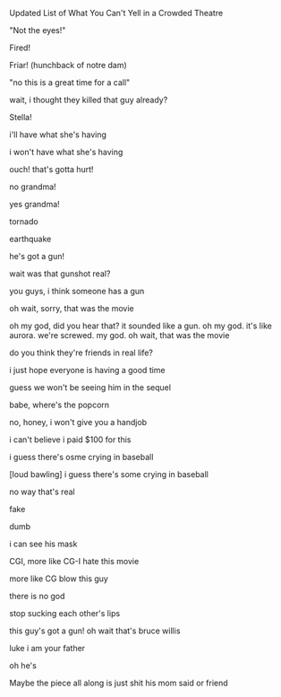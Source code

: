Updated List of What You Can't Yell in a Crowded Theatre

"Not the eyes!"

Fired!

Friar! (hunchback of notre dam)

"no this is a great time for a call"

wait, i thought they killed that guy already?

Stella!

i'll have what she's having

i won't have what she's having

ouch! that's gotta hurt!

no grandma!

yes grandma!

tornado

earthquake

he's got a gun!

wait was that gunshot real?

you guys, i think someone has a gun

oh wait, sorry, that was the movie

oh my god, did you hear that? it sounded like a gun. oh my god. it's like aurora. we're screwed. my god. oh wait, that was the movie

do you think they're friends in real life?

i just hope everyone is having a good time

guess we won't be seeing him in the sequel 

babe, where's the popcorn

no, honey, i won't give you a handjob

i can't believe i paid $100 for this

i guess there's osme crying in baseball

[loud bawling] i guess there's some crying in baseball

no way that's real

fake

dumb

i can see his mask

CGI, more like CG-I hate this movie

more like CG blow this guy

there is no god

stop sucking each other's lips

this guy's got a gun! oh wait that's bruce willis

luke i am your father

oh he's

Maybe the piece all along is just shit his mom said or friend